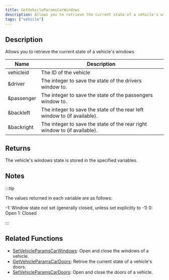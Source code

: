 ```yaml
---
title: GetVehicleParamsCarWindows
description: Allows you to retrieve the current state of a vehicle's windows.
tags: ["vehicle"]
---
```


<VersionWarn version='SA-MP 0.3.7' />

## Description

Allows you to retrieve the current state of a vehicle's windows

| Name       | Description                                                               |
| ---------- | ------------------------------------------------------------------------- |
| vehicleid  | The ID of the vehicle                                                     |
| &driver    | The integer to save the state of the drivers window to.                   |
| &passenger | The integer to save the state of the passengers window to.                |
| &backleft  | The integer to save the state of the rear left window to (if available).  |
| &backright | The integer to save the state of the rear right window to (if available). |

## Returns

The vehicle's windows state is stored in the specified variables.

## Notes

:::tip

The values returned in each variable are as follows:

-1: Window state not set (generally closed, unless set explicitly to -1) 0: Open 1: Closed

:::

## Related Functions

- [SetVehicleParamsCarWindows](SetVehicleParamsCarWindows.md): Open and close the windows of a vehicle.
- [GetVehicleParamsCarDoors](GetVehicleParamsCarDoors.md): Retrive the current state of a vehicle's doors.
- [SetVehicleParamsCarDoors](SetVehicleParamsCarDoors.md): Open and close the doors of a vehicle.
